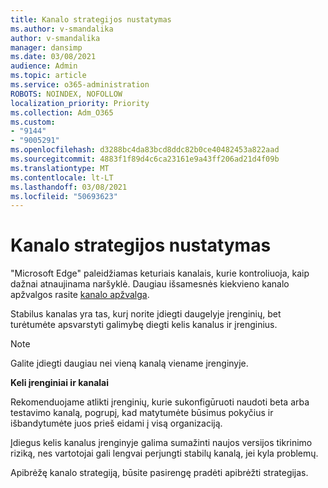 ```yaml
---
title: Kanalo strategijos nustatymas
ms.author: v-smandalika
author: v-smandalika
manager: dansimp
ms.date: 03/08/2021
audience: Admin
ms.topic: article
ms.service: o365-administration
ROBOTS: NOINDEX, NOFOLLOW
localization_priority: Priority
ms.collection: Adm_O365
ms.custom:
- "9144"
- "9005291"
ms.openlocfilehash: d3288bc4da83bcd8ddc82b0ce40482453a822aad
ms.sourcegitcommit: 4883f1f89d4c6ca23161e9a43ff206ad21d4f09b
ms.translationtype: MT
ms.contentlocale: lt-LT
ms.lasthandoff: 03/08/2021
ms.locfileid: "50693623"
---
```

# <a name="determine-channel-strategy"></a>Kanalo strategijos nustatymas

"Microsoft Edge" paleidžiamas keturiais kanalais, kurie kontroliuoja, kaip dažnai atnaujinama naršyklė. Daugiau išsamesnės kiekvieno kanalo apžvalgos rasite [kanalo apžvalga](https://docs.microsoft.com/DeployEdge/microsoft-edge-channels#channel-overview).

Stabilus kanalas yra tas, kurį norite įdiegti daugelyje įrenginių, bet turėtumėte apsvarstyti galimybę diegti kelis kanalus ir įrenginius.

> [!NOTE]
> Galite įdiegti daugiau nei vieną kanalą viename įrenginyje.

**Keli įrenginiai ir kanalai**

Rekomenduojame atlikti įrenginių, kurie sukonfigūruoti naudoti beta arba testavimo kanalą, pogrupį, kad matytumėte būsimus pokyčius ir išbandytumėte juos prieš eidami į visą organizaciją.

Įdiegus kelis kanalus įrenginyje galima sumažinti naujos versijos tikrinimo riziką, nes vartotojai gali lengvai perjungti stabilų kanalą, jei kyla problemų.

Apibrėžę kanalo strategiją, būsite pasirengę pradėti apibrėžti strategijas.

